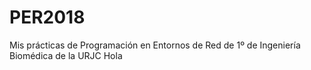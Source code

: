 # PER2018
Mis prácticas de Programación en Entornos de Red de 1º de Ingeniería Biomédica de la URJC
Hola
